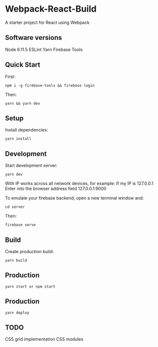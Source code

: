 # Webpack-React-Build

A starter project for React using Webpack

## Software versions
Node 6.11.5
ESLint
Yarn
Firebase Tools

## Quick Start
First:
```
npm i -g firebase-tools && firebase login
```
Then:
```
yarn && yarn dev
```

## Setup
Install dependencies:
```
yarn install
```

## Development
Start development server:
```
yarn dev
```
With IP works across all network devices, for example:
If my IP is 127.0.0.1
Enter into the browser address field 127.0.0.1:9000

To emulate your firebase backend, open a new terminal window and:
```
cd server
```
Then:
```
firebase serve
```


## Build
Create production build:
```
yarn build
```

## Production
```
yarn start or npm start
```

## Production
```
yarn deploy
```

## TODO
CSS grid implementation
CSS modules
